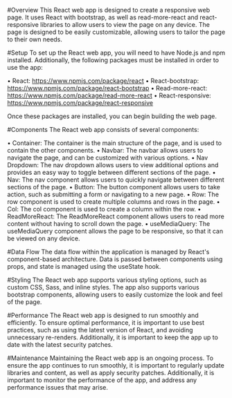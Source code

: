 #Overview 
This React web app is designed to create a responsive web page. It uses React with bootstrap, as well as read-more-react and react-responsive libraries to allow users to view the page on any device. The page is designed to be easily customizable, allowing users to tailor the page to their own needs. 

#Setup
To set up the React web app, you will need to have Node.js and npm installed. Additionally, the following packages must be installed in order to use the app:

• React: https://www.npmjs.com/package/react
• React-bootstrap: https://www.npmjs.com/package/react-bootstrap
• Read-more-react: https://www.npmjs.com/package/read-more-react
• React-responsive: https://www.npmjs.com/package/react-responsive

Once these packages are installed, you can begin building the web page. 

#Components
The React web app consists of several components: 

• Container: The container is the main structure of the page, and is used to contain the other components.
• Navbar: The navbar allows users to navigate the page, and can be customized with various options.
• Nav Dropdown: The nav dropdown allows users to view additional options and provides an easy way to toggle between different sections of the page.
• Nav: The nav component allows users to quickly navigate between different sections of the page.
• Button: The button component allows users to take action, such as submitting a form or navigating to a new page.
• Row: The row component is used to create multiple columns and rows in the page.
• Col: The col component is used to create a column within the row.
• ReadMoreReact: The ReadMoreReact component allows users to read more content without having to scroll down the page.
• useMediaQuery: The useMediaQuery component allows the page to be responsive, so that it can be viewed on any device.

#Data Flow
The data flow within the application is managed by React's component-based architecture. Data is passed between components using props, and state is managed using the useState hook.

#Styling
The React web app supports various styling options, such as custom CSS, Sass, and inline styles. The app also supports various bootstrap components, allowing users to easily customize the look and feel of the page.

#Performance
The React web app is designed to run smoothly and efficiently. To ensure optimal performance, it is important to use best practices, such as using the latest version of React, and avoiding unnecessary re-renders. Additionally, it is important to keep the app up to date with the latest security patches.

#Maintenance
Maintaining the React web app is an ongoing process. To ensure the app continues to run smoothly, it is important to regularly update libraries and content, as well as apply security patches. Additionally, it is important to monitor the performance of the app, and address any performance issues that may arise.